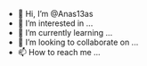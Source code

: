 - 👋 Hi, I’m @Anas13as
- 👀 I’m interested in ...
- 🌱 I’m currently learning ...
- 💞️ I’m looking to collaborate on ...
- 📫 How to reach me ...

<!---
Anas13as/Anas13as is a ✨ special ✨ repository because its `README.md` (this file) appears on your GitHub profile.
You can click the Preview link to take a look at your changes.
--->
